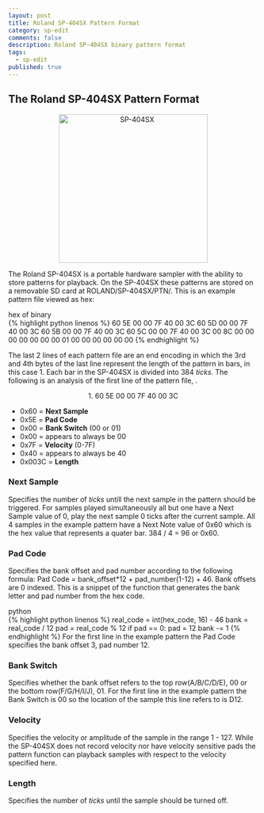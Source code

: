 ```yaml
---
layout: post
title: Roland SP-404SX Pattern Format
category: sp-edit
comments: false
description: Roland SP-404SX binary pattern format
tags:
  - sp-edit
published: true
---
```


## The Roland SP-404SX Pattern Format
<center>
<img src="https://i.imgur.com/hr6Cx6I.jpg" alt="SP-404SX" style="width: 300px;"/>
</center>

The Roland SP-404SX is a portable hardware sampler with the ability to store patterns for playback. On the SP-404SX these patterns are stored on a removable SD card at ROLAND/SP-404SX/PTN/. This is an example pattern file viewed as hex:

<div class="env-header">hex of binary</div>
{% highlight python linenos %}
  60 5E 00 00 7F 40 00 3C
  60 5D 00 00 7F 40 00 3C
  60 5B 00 00 7F 40 00 3C
  60 5C 00 00 7F 40 00 3C
  00 8C 00 00 00 00 00 00 
  00 01 00 00 00 00 00 00
{% endhighlight %}

The last 2 lines of each pattern file are an end encoding in which the 3rd and 4th bytes of the last line represent the length of the pattern in bars, in this case 1. Each bar in the SP-404SX is divided into 384 _ticks_. The following is an analysis of the first line of the pattern file, . 

<center>
1. 60 5E 00 00 7F 40 00 3C   
</center>


- 0x60 = **Next Sample**
- 0x5E = **Pad Code** 
- 0x00 = **Bank Switch** (00 or 01)
- 0x00 = appears to always be 00
- 0x7F = **Velocity** (0-7F)
- 0x40 = appears to always be 40
- 0x003C = **Length**

### Next Sample
Specifies the number of _ticks_ untill the next sample in the pattern should be triggered. For samples played simultaneously all but one have a Next Sample value of 0, play the next sample 0 ticks after the current sample. All 4 samples in the example pattern have a Next Note value of 0x60 which is the hex value that represents a quater bar. 384 / 4 = 96 or 0x60. 
### Pad Code
Specifies the bank offset and pad number according to the following formula: Pad Code = bank_offset*12 + pad_number(1-12) + 46. Bank offsets are 0 indexed. This is a snippet of the function that generates the bank letter and pad number from the hex code.
<div class="env-header">python</div>
{% highlight python linenos %}
real_code = int(hex_code, 16) - 46
bank = real_code / 12
pad = real_code % 12
if pad == 0:
	pad = 12
	bank -= 1
{% endhighlight %}
For the first line in the example pattern the Pad Code specifies the bank offset 3, pad number 12.

### Bank Switch 
Specifies whether the bank offset refers to the top row(A/B/C/D/E), 00 or the bottom row(F/G/H/I/J), 01. For the first line in the example pattern the Bank Switch is 00 so the location of the sample this line refers to is D12.
### Velocity
Specifies the velocity or amplitude of the sample in the range 1 - 127. While the SP-404SX does not  record velocity nor have velocity sensitive pads the pattern function can playback samples with respect to the velocity specified here.
### Length
Specifies the number of _ticks_ until the sample should be turned off.
